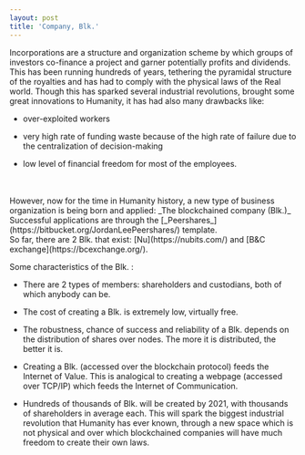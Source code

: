 ```yaml
---
layout: post
title: 'Company, Blk.'
---
```


Incorporations are a structure and organization scheme by which groups of investors co-finance a project and garner potentially profits and dividends.
This has been running hundreds of years, tethering the pyramidal structure of the royalties and has had to comply with the physical laws of the Real world.
Though this has sparked several industrial revolutions, brought some great innovations to Humanity, it has had also many drawbacks like: 

+ over-exploited workers

+ very high rate of funding waste because of the high rate of failure due to the centralization of decision-making

+ low level of financial freedom for most of the employees.
<br>
<br>
However, now for the time in Humanity history, a new type of business organization is being born and applied: _The blockchained company (Blk.)_
<br>
Successful applications are through the [_Peershares_](https://bitbucket.org/JordanLeePeershares/) template. <br>
So far, there are 2 Blk. that exist: [Nu](https://nubits.com/) and [B&C exchange](https://bcexchange.org/).

Some characteristics of the Blk. :

+ There are 2 types of members: shareholders and custodians, both of which anybody can be. 

+ The cost of creating a Blk. is extremely low, virtually free. 

+ The robustness, chance of success and reliability of a Blk. depends on the distribution of shares over nodes.
The more it is distributed, the better it is.

+ Creating a Blk. (accessed over the blockchain protocol) feeds the Internet of Value. 
This is analogical to creating a webpage (accessed over TCP/IP) which feeds the Internet of Communication.

+ Hundreds of thousands of Blk. will be created by 2021, with thousands of shareholders in average each.
This will spark the biggest industrial revolution that Humanity has ever known, through a new space which is not physical and over which blockchained companies will have much freedom to create their own laws.



